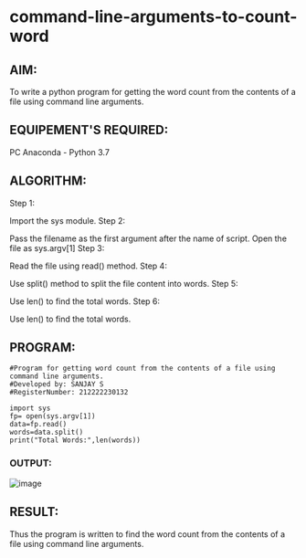 # command-line-arguments-to-count-word
## AIM:
To write a python program for getting the word count from the contents of a file using command line arguments.
## EQUIPEMENT'S REQUIRED: 
PC
Anaconda - Python 3.7
## ALGORITHM: 
Step 1:

Import the sys module.
Step 2:

Pass the filename as the first argument after the name of script. Open the file as sys.argv[1]
Step 3:

Read the file using read() method.
Step 4:

Use split() method to split the file content into words.
Step 5:

Use len() to find the total words.
Step 6:

Use len() to find the total words.

## PROGRAM:
```
#Program for getting word count from the contents of a file using command line arguments.
#Developed by: SANJAY S
#RegisterNumber: 212222230132

import sys
fp= open(sys.argv[1])
data=fp.read()
words=data.split()
print("Total Words:",len(words))
```
### OUTPUT:
![image](https://github.com/22002102/command-line-arguments-to-count-word/assets/119091638/ba52e7c7-d773-42f3-ad78-0656d9045321)




## RESULT:
Thus the program is written to find the word count from the contents of a file using command line arguments.
